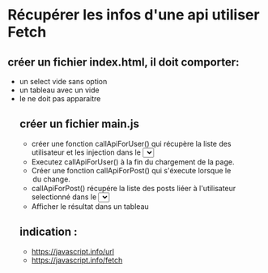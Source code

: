# Récupérer les infos d'une api utiliser Fetch

## créer un fichier index.html, il doit comporter:
- un select vide sans option
- un tableau  avec un <tbody> vide
- le <table> ne doit pas apparaitre 

## créer un fichier main.js
- créer une fonction callApiForUser() qui récupère la liste des utilisateur et les injection dans le <select>. 
- Executez callApiForUser() à la fin du chargement de la page.
- Créer une fonction callApiForPost() qui s'éxecute lorsque le <option> du <select> change.
- callApiForPost() récupére la liste des posts liéer à l'utilisateur selectionné dans le <select>
- Afficher le résultat dans un tableau

## indication : 
- https://javascript.info/url
- https://javascript.info/fetch 
